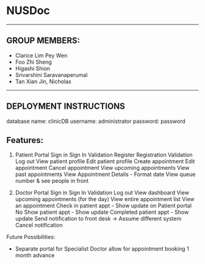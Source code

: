 # NUSDoc

--- 
## GROUP MEMBERS: 
- Clarice Lim Pey Wen
- Foo Zhi Sheng 
- Higashi Shion
- Srivarshini Saravanaperumal 
- Tan Xian Jin, Nicholas

---
## DEPLOYMENT INSTRUCTIONS
database name: clinicDB
username: administrator
password: password

## Features:
1. Patient Portal
Sign in
Sign In Validation
Register 
Registration Validation
Log out
View patient profile
Edit patient profile
Create appointment
Edit appointment
Cancel appointment 
View upcoming appointments
View past appointments 
View Appointment Details - Format date
View queue number & see people in front 

2. Doctor Portal
Sign in
Sign In Validation
Log out
View dashboard
View upcoming appointments (for the day)
View entire appointment list
View an appointment 
Check in patient appt - Show update on Patient portal
No Show patient appt - Show update
Completed patient appt - Show update
Send notification to front desk -> Assume different system 
Cancel notification 

Future Possibilities:
- Separate portal for Specialist Doctor allow for appointment booking 1 month advance 
